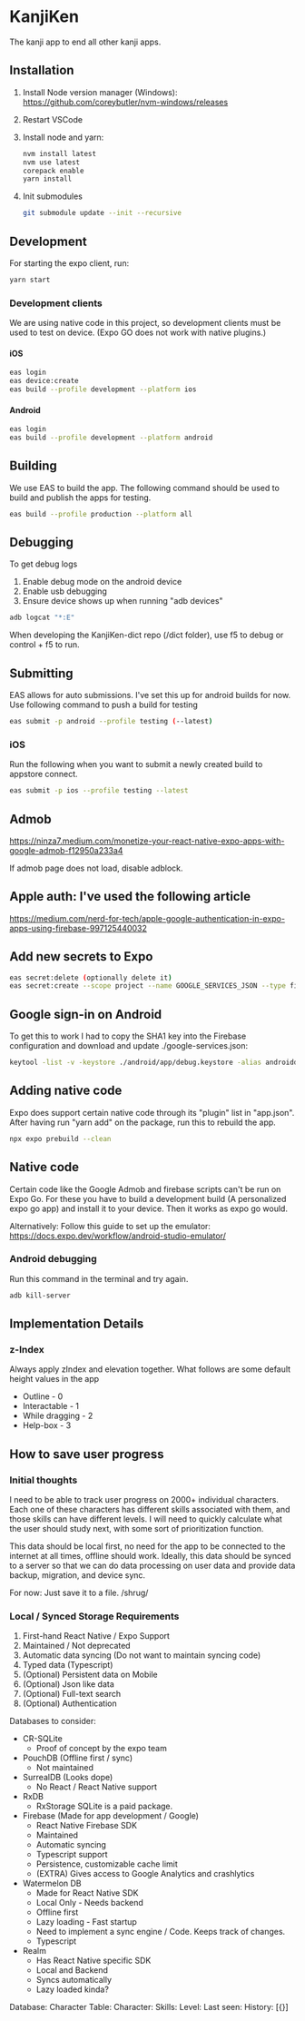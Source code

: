 # KanjiKen

The kanji app to end all other kanji apps.

## Installation

1. Install Node version manager (Windows): <https://github.com/coreybutler/nvm-windows/releases>
2. Restart VSCode
3. Install node and yarn:

    ```bash
    nvm install latest
    nvm use latest
    corepack enable
    yarn install
    ```

4. Init submodules

    ```bash
    git submodule update --init --recursive
    ```

## Development

For starting the expo client, run:

```bash
yarn start
```

### Development clients

We are using native code in this project, so development clients must be used to test on device. (Expo GO does not work with native plugins.)

#### iOS

```bash
eas login
eas device:create 
eas build --profile development --platform ios
```

#### Android

```bash
eas login
eas build --profile development --platform android
```

## Building

We use EAS to build the app. The following command should be used to build and publish the apps for testing.

```bash
eas build --profile production --platform all
```

## Debugging

To get debug logs

1. Enable debug mode on the android device
2. Enable usb debugging
3. Ensure device shows up when running "adb devices"

```bash
adb logcat "*:E"
```

When developing the KanjiKen-dict repo (/dict folder), use f5 to debug or control + f5 to run.

## Submitting

EAS allows for auto submissions. I've set this up for android builds for now. Use following command to push a build for testing

```bash
eas submit -p android --profile testing (--latest)
```

### iOS

Run the following when you want to submit a newly created build to appstore connect.

```bash
eas submit -p ios --profile testing --latest
```

## Admob

<https://ninza7.medium.com/monetize-your-react-native-expo-apps-with-google-admob-f12950a233a4>

If admob page does not load, disable adblock.

## Apple auth: I've used the following article

<https://medium.com/nerd-for-tech/apple-google-authentication-in-expo-apps-using-firebase-997125440032>

## Add new secrets to Expo

```bash
eas secret:delete (optionally delete it)
eas secret:create --scope project --name GOOGLE_SERVICES_JSON --type file --value ./google-services.json
```

## Google sign-in on Android

To get this to work I had to copy the SHA1 key into the Firebase configuration and download and update ./google-services.json:

```bash
keytool -list -v -keystore ./android/app/debug.keystore -alias androiddebugkey -storepass android -keypass android
```

## Adding native code

Expo does support certain native code through its "plugin" list in "app.json". After having run "yarn add" on the package, run this to rebuild the app.

```bash
npx expo prebuild --clean
```

## Native code

Certain code like the Google Admob and firebase scripts can't be run on Expo Go.
For these you have to build a development build (A personalized expo go app) and install it to your device.
Then it works as expo go would.

Alternatively: Follow this guide to set up the emulator: <https://docs.expo.dev/workflow/android-studio-emulator/>

### Android debugging

Run this command in the terminal and try again.

```bash
adb kill-server
```

## Implementation Details

### z-Index

Always apply zIndex and elevation together. What follows are some default height values in the app

-   Outline - 0
-   Interactable - 1
-   While dragging - 2
-   Help-box - 3

## How to save user progress

### Initial thoughts

I need to be able to track user progress on 2000+ individual characters. Each one of these characters has different skills associated with them, and those skills can have different levels. I will need to quickly calculate what the user should study next, with some sort of prioritization function.

This data should be local first, no need for the app to be connected to the internet at all times, offline should work. Ideally, this data should be synced to a server so that we can do data processing on user data and provide data backup, migration, and device sync.

For now: Just save it to a file. /shrug/

### Local / Synced Storage Requirements

1. First-hand React Native / Expo Support
1. Maintained / Not deprecated
1. Automatic data syncing (Do not want to maintain syncing code)
1. Typed data (Typescript)
1. (Optional) Persistent data on Mobile
1. (Optional) Json like data
1. (Optional) Full-text search
1. (Optional) Authentication

Databases to consider:

-   CR-SQLite
    -   Proof of concept by the expo team
-   PouchDB (Offline first / sync)
    -   Not maintained
-   SurrealDB (Looks dope)
    -   No React / React Native support
-   RxDB
    -   RxStorage SQLite is a paid package.
-   Firebase (Made for app development / Google)
    -   React Native Firebase SDK
    -   Maintained
    -   Automatic syncing
    -   Typescript support
    -   Persistence, customizable cache limit
    -   (EXTRA) Gives access to Google Analytics and crashlytics
-   Watermelon DB
    -   Made for React Native SDK
    -   Local Only - Needs backend
    -   Offline first
    -   Lazy loading - Fast startup
    -   Need to implement a sync engine / Code. Keeps track of changes.
    -   Typescript
-   Realm
    -   Has React Native specific SDK
    -   Local and Backend
    -   Syncs automatically
    -   Lazy loaded kinda?

Database:
Character Table:
Character:
Skills:
Level:
Last seen:
History: [{}]
